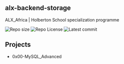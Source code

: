 ## alx-backend-storage

ALX_Africa | Holberton School specialization programme

![Repo size](https://img.shields.io/github/repo-size/Mar-Issah/alx-backend-storage)
![Repo License](https://img.shields.io/github/license/Mar-Issah/alx-backend-storage.svg)
![Latest commit](https://img.shields.io/github/last-commit/Mar-Issah/alx-backend-storage/master?style=round-square)

## Projects

- 0x00-MySQL_Advanced
